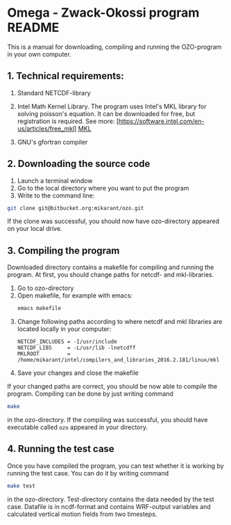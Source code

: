 # Omega - Zwack-Okossi program README

This is a manual for downloading, compiling and running the OZO-program in your own computer.

## 1. Technical requirements:

1. Standard NETCDF-library

2. Intel Math Kernel Library. The program uses Intel's MKL library for solving poisson's equation. 
It can be downloaded for free, but registration is required. 
   See more: [https://software.intel.com/en-us/articles/free_mkl] [MKL]
   
3. GNU's gfortran compiler

## 2. Downloading the source code


1. Launch a terminal window
2. Go to the local directory where you want to put the program
3. Write to the command line:
```bash
git clone git@bitbucket.org:mikarant/ozo.git
```
If the clone was successful, you should now have ozo-directory appeared on your local drive.

## 3. Compiling the program

Downloaded directory contains a makefile for compiling and running the program. At first, you should change paths for netcdf- and mkl-libraries.

1. Go to ozo-directory
2. Open makefile, for example with emacs:
   ```bash
   emacs makefile
   ```
3. Change following paths according to where netcdf and mkl libraries are located locally in your computer: 
   ```make
   NETCDF_INCLUDES = -I/usr/include
   NETCDF_LIBS     = -L/usr/lib -lnetcdff
   MKLROOT         = /home/mikarant/intel/compilers_and_libraries_2016.2.181/linux/mkl
   ```
4. Save your changes and close the makefile

If your changed paths are correct, you should be now able to compile the program. Compiling can be done by just writing command
```bash
make
```
in the ozo-directory. If the compiling was successful, you should have executable called ``` ozo ``` appeared in your directory.

## 4. Running the test case

Once you have compiled the program, you can test whether it is working by running the test case. You can do it by writing command
```bash
make test
```
in the ozo-directory. Test-directory contains the data needed by the test case. Datafile is in ncdf-format and contains WRF-output variables and calculated vertical motion fields from two timesteps.


[//]: # (Reference links)

[MKL]: <https://software.intel.com/en-us/articles/free_mkl>

